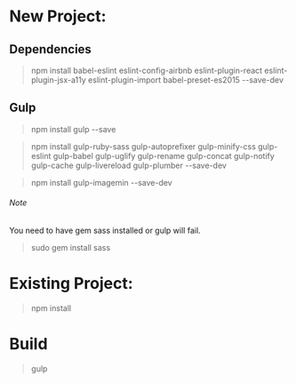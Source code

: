 # New Project:

Dependencies
------------

> npm install babel-eslint eslint-config-airbnb eslint-plugin-react eslint-plugin-jsx-a11y eslint-plugin-import babel-preset-es2015 --save-dev


Gulp
----

> npm install gulp --save

> npm install gulp-ruby-sass gulp-autoprefixer gulp-minify-css gulp-eslint gulp-babel gulp-uglify gulp-rename gulp-concat gulp-notify gulp-cache gulp-livereload gulp-plumber --save-dev

> npm install gulp-imagemin --save-dev


###### Note

You need to have gem sass installed or gulp will fail.

> sudo gem install sass


# Existing Project:

> npm install


# Build

> gulp
